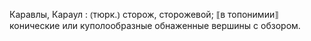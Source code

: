 ---
---

Каравлы, Караул
: ⦅тюрк.⦆ сторож, сторожевой; ⟦в топонимии⟧ конические или куполообразные обнаженные вершины с обзором.
